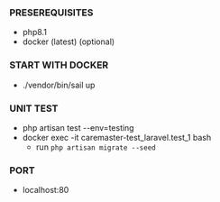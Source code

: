 ### PRESEREQUISITES ###

- php8.1
- docker (latest) (optional)

### START WITH DOCKER ###

- ./vendor/bin/sail up

### UNIT TEST ###

- php artisan test --env=testing
- docker exec -it caremaster-test_laravel.test_1 bash
    - run `php artisan migrate --seed`

### PORT ###

- localhost:80